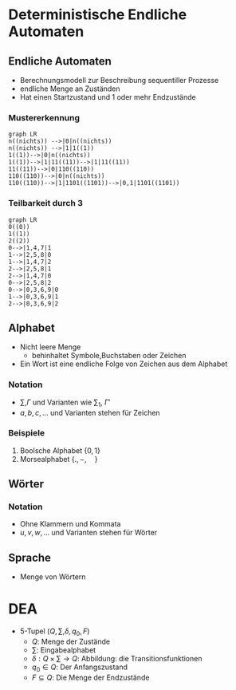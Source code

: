 
# Deterministische Endliche Automaten
## Endliche Automaten
- Berechnungsmodell zur Beschreibung sequentiller Prozesse
- endliche Menge an Zuständen
- Hat einen Startzustand und 1 oder mehr Endzustände

### Mustererkennung
```mermaid
graph LR
n((nichts)) -->|0|n((nichts))
n((nichts)) -->|1|1((1))
1((1))-->|0|n((nichts))
1((1))-->|1|11((11))-->|1|11((11))
11((11))-->|0|110((110))
110((110))-->|0|n((nichts))
110((110))-->|1|1101((1101))-->|0,1|1101((1101))
```
### Teilbarkeit durch 3
```mermaid
graph LR
0((0))
1((1))
2((2))
0-->|1,4,7|1
1-->|2,5,8|0
1-->|1,4,7|2
2-->|2,5,8|1
2-->|1,4,7|0
0-->|2,5,8|2
0-->|0,3,6,9|0
1-->|0,3,6,9|1
2-->|0,3,6,9|2
```
## Alphabet
- Nicht leere Menge
  - behinhaltet Symbole,Buchstaben oder Zeichen
- Ein Wort ist eine endliche Folge von Zeichen aus dem Alphabet

### Notation
- $\sum$,$\Gamma$ und Varianten wie $\sum_1$, $\Gamma'$
- $a,b,c,\dotsc$ und Varianten stehen für Zeichen

### Beispiele
1. Boolsche Alphabet $\{0,1\}$
2. Morsealphabet $\{.,-,\quad\}$

## Wörter
### Notation
- Ohne Klammern und Kommata
- $u,v,w,\dotsc$ und Varianten stehen für Wörter

## Sprache
- Menge von Wörtern

# DEA
- 5-Tupel $(Q,\sum,\delta,q_0,F)$
  - $Q$: Menge der Zustände
  - $\sum$: Eingabealphabet
  - $\delta: Q \times \sum \rightarrow Q$: Abbildung: die Transitionsfunktionen
  - $q_0 \in Q$: Der Anfangszustand
  - $F \subseteq Q$: Die Menge der Endzustände

